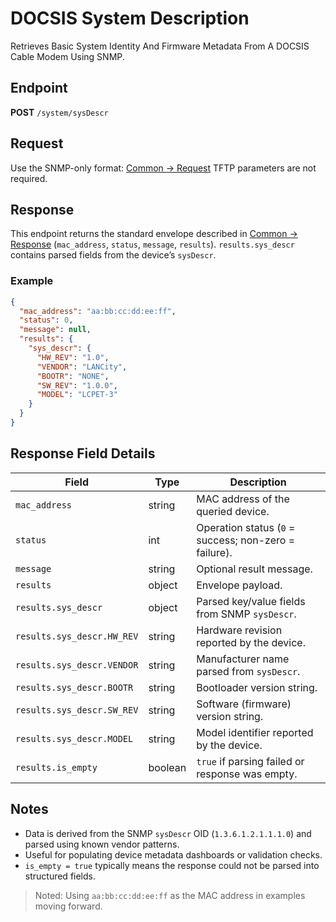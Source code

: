 # DOCSIS System Description

Retrieves Basic System Identity And Firmware Metadata From A DOCSIS Cable Modem Using SNMP.

## Endpoint

**POST** `/system/sysDescr`

## Request

Use the SNMP-only format: [Common → Request](../../../common/request.md)
TFTP parameters are not required.

## Response

This endpoint returns the standard envelope described in [Common → Response](../../../common/response.md) (`mac_address`, `status`, `message`, `results`).
`results.sys_descr` contains parsed fields from the device’s `sysDescr`.

### Example

```json
{
  "mac_address": "aa:bb:cc:dd:ee:ff",
  "status": 0,
  "message": null,
  "results": {
    "sys_descr": {
      "HW_REV": "1.0",
      "VENDOR": "LANCity",
      "BOOTR": "NONE",
      "SW_REV": "1.0.0",
      "MODEL": "LCPET-3"
    }
  }
}
```

## Response Field Details

| Field                      | Type    | Description                                           |
| -------------------------- | ------- | ----------------------------------------------------- |
| `mac_address`              | string  | MAC address of the queried device.                    |
| `status`                   | int     | Operation status (`0` = success; non-zero = failure). |
| `message`                  | string  | Optional result message.                              |
| `results`                  | object  | Envelope payload.                                     |
| `results.sys_descr`        | object  | Parsed key/value fields from SNMP `sysDescr`.         |
| `results.sys_descr.HW_REV` | string  | Hardware revision reported by the device.             |
| `results.sys_descr.VENDOR` | string  | Manufacturer name parsed from `sysDescr`.             |
| `results.sys_descr.BOOTR`  | string  | Bootloader version string.                            |
| `results.sys_descr.SW_REV` | string  | Software (firmware) version string.                   |
| `results.sys_descr.MODEL`  | string  | Model identifier reported by the device.              |
| `results.is_empty`         | boolean | `true` if parsing failed or response was empty.       |

## Notes

* Data is derived from the SNMP `sysDescr` OID (`1.3.6.1.2.1.1.1.0`) and parsed using known vendor patterns.
* Useful for populating device metadata dashboards or validation checks.
* `is_empty = true` typically means the response could not be parsed into structured fields.

> Noted: Using `aa:bb:cc:dd:ee:ff` as the MAC address in examples moving forward.

